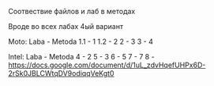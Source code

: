 Соотвествие файлов и лаб в методах

Вроде во всех лабах 4ый вариант

Moto:
Laba - Metoda
1.1  - 1
1.2  - 2
2    - 3 
3    - 4

Intel:
Laba - Metoda
4    - 2
5    - 3
6    - 5
7    - 7
8    - https://docs.google.com/document/d/1uL_zdvHqefUHPx6D-2rSk0JBLCWtqDV9odiqqVeKgt0